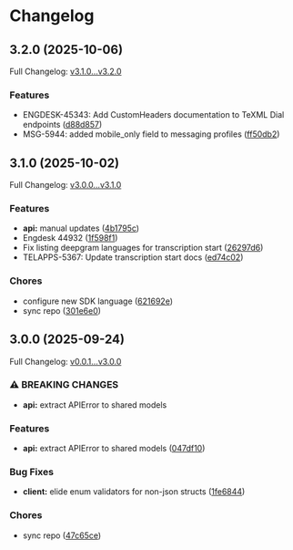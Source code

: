 # Changelog

## 3.2.0 (2025-10-06)

Full Changelog: [v3.1.0...v3.2.0](https://github.com/team-telnyx/telnyx-go/compare/v3.1.0...v3.2.0)

### Features

* ENGDESK-45343: Add CustomHeaders documentation to TeXML Dial endpoints ([d88d857](https://github.com/team-telnyx/telnyx-go/commit/d88d8571a2e88f4616bd984278b647703115bd5c))
* MSG-5944: added mobile_only field to messaging profiles ([ff50db2](https://github.com/team-telnyx/telnyx-go/commit/ff50db27726cec5faacda9df532d9fa103ca8260))

## 3.1.0 (2025-10-02)

Full Changelog: [v3.0.0...v3.1.0](https://github.com/team-telnyx/telnyx-go/compare/v3.0.0...v3.1.0)

### Features

* **api:** manual updates ([4b1795c](https://github.com/team-telnyx/telnyx-go/commit/4b1795c55b366192a56adcace1040571ee52c050))
* Engdesk 44932 ([1f598f1](https://github.com/team-telnyx/telnyx-go/commit/1f598f1d138ea06138e6864082796c093919010c))
* Fix listing deepgram languages for transcription start ([26297d6](https://github.com/team-telnyx/telnyx-go/commit/26297d6da9ea37e8acd38f8b3f668169eb37d2c8))
* TELAPPS-5367: Update transcription start docs ([ed74c02](https://github.com/team-telnyx/telnyx-go/commit/ed74c02d5df98f587ea8ca51fcb60d9050beb007))


### Chores

* configure new SDK language ([621692e](https://github.com/team-telnyx/telnyx-go/commit/621692e2c21b74541d6167a5748729bab2f58832))
* sync repo ([301e6e0](https://github.com/team-telnyx/telnyx-go/commit/301e6e0f3028bbdd6bbefc0edac334af09a677aa))

## 3.0.0 (2025-09-24)

Full Changelog: [v0.0.1...v3.0.0](https://github.com/team-telnyx/telnyx-go/compare/v0.0.1...v3.0.0)

### ⚠ BREAKING CHANGES

* **api:** extract APIError to shared models

### Features

* **api:** extract APIError to shared models ([047df10](https://github.com/team-telnyx/telnyx-go/commit/047df107a0e129a71db1a41f4edbd556acf1219a))


### Bug Fixes

* **client:** elide enum validators for non-json structs ([1fe6844](https://github.com/team-telnyx/telnyx-go/commit/1fe6844f47a0cdc99db123a31cf3ee04dcfe06a9))


### Chores

* sync repo ([47c65ce](https://github.com/team-telnyx/telnyx-go/commit/47c65ce66fb46253601d34ebebf57848270a82a3))
